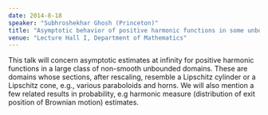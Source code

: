 ```yaml
---
date: 2014-8-18
speaker: "Subhroshekhar Ghosh (Princeton)"
title: "Asymptotic behavior of positive harmonic functions in some unbounded domains"
venue: "Lecture Hall I, Department of Mathematics"
---
```

This talk will concern asymptotic estimates at infinity for
positive harmonic functions in a large class of non-smooth unbounded
domains. These are domains whose sections, after rescaling, resemble a
Lipschitz cylinder or a Lipschitz cone, e.g., various paraboloids and
horns. We will also mention a few related results in probability, e.g
harmonic measure (distribution of exit position of Brownian motion)
estimates.
